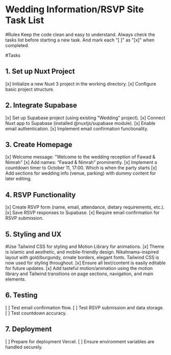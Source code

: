 # Wedding Information/RSVP Site Task List

#Rules
Keep the code clean and easy to understand.
Always check the tasks list before starting a new task.
And mark each "[ ]" as "[x]" when completed.



#Tasks

## 1. Set up Nuxt Project
[x] Initialize a new Nuxt 3 project in the working directory.
[x] Configure basic project structure.

## 2. Integrate Supabase
[x] Set up Supabase project (using existing "Wedding" project).
[x] Connect Nuxt app to Supabase (installed @nuxtjs/supabase module).
[x] Enable email authentication.
[x] Implement email confirmation functionality.

## 3. Create Homepage
[x] Welcome message: "Welcome to the wedding reception of Fawad & Nimrah"
[x] Add names: “Fawad & Nimrah” prominently.
[x] Implement a countdown timer to October 11, 17:00. Which is when the party starts
[x] Add sections for wedding info (venue, parking) with dummy content for later editing.

## 4. RSVP Functionality
[x] Create RSVP form (name, email, attendance, dietary requirements, etc.).
[x] Save RSVP responses to Supabase.
[x] Require email confirmation for RSVP submission.

## 5. Styling and UX
#Use Tailwind CSS for styling and Motion Library for animations.
[x] Theme is islamic and aesthetic, and mobile-friendly design. Nikahnama-inspired layout with gold/burgundy, ornate borders, elegant fonts. Tailwind CSS is now used for styling throughout.
[x] Ensure all text/content is easily editable for future updates.
[x] Add tasteful motion/animation using the motion library and Tailwind transitions on page sections, navigation, and main elements.

## 6. Testing
[ ] Test email confirmation flow.
[ ] Test RSVP submission and data storage.
[ ] Test countdown accuracy.

## 7. Deployment
[ ] Prepare for deployment Vercel.
[ ] Ensure environment variables are handled securely.
